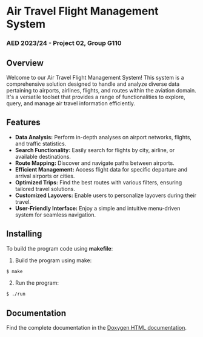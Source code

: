 # Air Travel Flight Management System
### AED 2023/24 - Project 02, Group G110

## Overview
Welcome to our Air Travel Flight Management System! This system is a comprehensive
solution designed to handle and analyze diverse data pertaining to airports, airlines,
flights, and routes within the aviation domain. It's a versatile toolset that provides
a range of functionalities to explore, query, and manage air travel information efficiently.

## Features
- **Data Analysis:** Perform in-depth analyses on airport networks, flights, and traffic statistics.
- **Search Functionality:** Easily search for flights by city, airline, or available destinations.
- **Route Mapping:** Discover and navigate paths between airports.
- **Efficient Management:** Access flight data for specific departure and arrival airports or cities.
- **Optimized Trips:** Find the best routes with various filters, ensuring tailored travel solutions.
- **Customized Layovers:** Enable users to personalize layovers during their travel.
- **User-Friendly Interface:** Enjoy a simple and intuitive menu-driven system for seamless navigation.

## Installing
To build the program code using **makefile**:

1. Build the program using make:
```bash
$ make
```

2. Run the program:
```bash
$ ./run
```

## Documentation
Find the complete documentation in the [Doxygen HTML documentation](docs/documentation/html/index.html).
